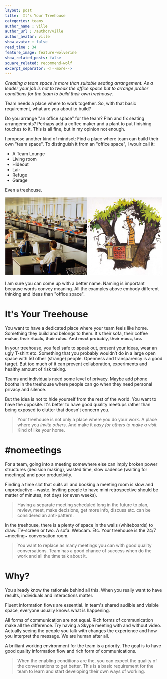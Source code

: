 ```yaml
---
layout: post
title:  It's Your Treehouse
categories: teams
author_name : Ville
author_url : /author/ville
author_avatar: ville
show_avatar : false
read_time : 34
feature_image: feature-wolverine
show_related_posts: false
square_related: recommend-wolf
excerpt_separator: <!--more-->
---
```


*Creating a team space is more than suitable seating arrangement. As a leader your job is not to tweak the office space but to arrange prober conditions for the team to build their own treehouse.*

Team needs a place where to work together. So, with that basic requirement, what are you about to build?

Do you arrange "an office space" for the team? Plan and fix seating arrangements? Perhaps add a coffee maker and a plant to put finishing touches to it. This is all fine, but in my opinion not enough.

I propose another kind of mindset: Find a place where team can build their own "team space". To distinguish it from an "office space", I woulr call it:

* A Team Lounge
* Living room
* Hideout 
* Lair
* Refuge
* Garage

Even a treehouse.

![Treehouse](/img/treehouse.jpg)

I am sure you can come up with a better name. Naming is important because words convey meaning. All the examples above embody different thinking and ideas than "office space".

# It's Your Treehouse

You want to have a dedicated place where your team feels like home. Something they build and belongs to them. It's their sofa, their coffee maker, their rituals, their rules. And most probably, their mess, too.

In your treehouse, you feel safe to speak out, present your ideas, wear an ugly T-shirt etc. Something that you probably wouldn’t do in a large open space with 50 other (strange) people. Openness and transparency is a good target. But too much of it can prevent collaboration, experiments and healthy amount of risk taking.

Teams and individuals need some level of privacy. Maybe add phone booths in the treehouse where people can go when they need personal privacy and silence.

But the idea is not to hide yourself from the rest of the world. You want to have the opposite. It's better to have good quality meetups rather than being exposed to clutter that doesn't concern you.

> Your treehouse is not only a place where you do your work.  A place where you *invite others*. And make it *easy for others to make a visit.* Kind of like your home.

# #nomeetings

For a team, going into a meeting somewhere else can imply broken power structures (decision making), wasted time, slow cadence (waiting for meetings) and poor productivity.

Finding a time slot that suits all and booking a meeting room is slow and unproductive – waste. Inviting people to have mini retrospective should be matter of minutes, not days (or even weeks).

> Having a separate meeting scheduled long in the future to plan, review, meet, make decisions, get more info, discuss etc. can be considered an anti-pattern. 

In the treehouse, there is a plenty of space in the walls (whiteboards) to draw. TV-screen or two. A sofa. Webcam. Etc. Your treehouse is the 24/7 ~meeting~ conversation room.

> You want to replace as many meetings you can with good quality conversations. Team has a good chance of success when do the work and all the time talk about it.

# Why?

You already know the rationale behind all this. When you really want to have results, individuals and interactions matter. 

Fluent information flows are essential. In team's shared audible and visible space, everyone usually knows what is happening.

All forms of communication are not equal. Rich forms of communication make all the difference. Try having a Skype meeting with and without video. Actually seeing the people you talk with changes the experience and how you interpret the message. We are human after all.

A brilliant working environment for the team is a priority. The goal is to have good quality information flow and rich form of communications. 

> When the enabling conditions are the, you can expect the quality of the conversations to get better. This is a basic requirement for the team to learn and start developing their own ways of working.